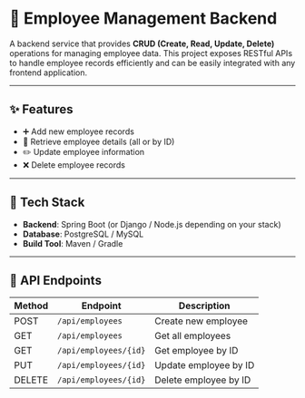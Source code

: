 # 👥 Employee Management Backend

A backend service that provides **CRUD (Create, Read, Update, Delete)** operations for managing employee data. This project exposes RESTful APIs to handle employee records efficiently and can be easily integrated with any frontend application.

---

## ✨ Features
- ➕ Add new employee records  
- 📄 Retrieve employee details (all or by ID)  
- ✏️ Update employee information  
- ❌ Delete employee records  

---

## 🚀 Tech Stack
- **Backend**: Spring Boot (or Django / Node.js depending on your stack)  
- **Database**: PostgreSQL / MySQL  
- **Build Tool**: Maven / Gradle  

---

## 📡 API Endpoints

| Method | Endpoint              | Description                |
|--------|-----------------------|----------------------------|
| POST   | `/api/employees`      | Create new employee        |
| GET    | `/api/employees`      | Get all employees          |
| GET    | `/api/employees/{id}` | Get employee by ID         |
| PUT    | `/api/employees/{id}` | Update employee by ID      |
| DELETE | `/api/employees/{id}` | Delete employee by ID      |
